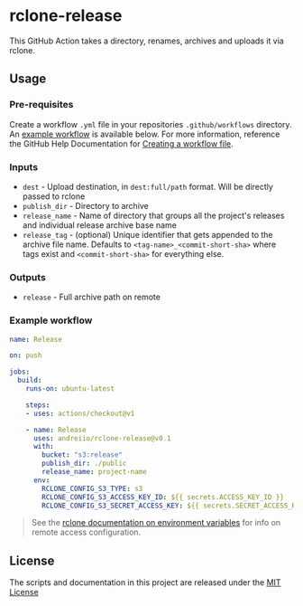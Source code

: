 # rclone-release

This GitHub Action takes a directory, renames, archives and uploads it via rclone.

## Usage

### Pre-requisites
Create a workflow `.yml` file in your repositories `.github/workflows` directory. An [example workflow](#example-workflow) is available below. For more information, reference the GitHub Help Documentation for [Creating a workflow file](https://help.github.com/en/articles/configuring-a-workflow#creating-a-workflow-file).

### Inputs

* `dest` - Upload destination, in `dest:full/path` format. Will be directly passed to rclone
* `publish_dir` - Directory to archive
* `release_name` - Name of directory that groups all the project's releases and individual release archive base name
* `release_tag` - (optional) Unique identifier that gets appended to the archive file name. Defaults to `<tag-name>_<commit-short-sha>` where tags exist and `<commit-short-sha>` for everything else.

### Outputs

* `release` - Full archive path on remote

### Example workflow

```yaml
name: Release

on: push

jobs:
  build:
    runs-on: ubuntu-latest

    steps:
    - uses: actions/checkout@v1

    - name: Release
      uses: andreiio/rclone-release@v0.1
      with:
        bucket: "s3:release"
        publish_dir: ./public
        release_name: project-name
      env:
        RCLONE_CONFIG_S3_TYPE: s3
        RCLONE_CONFIG_S3_ACCESS_KEY_ID: ${{ secrets.ACCESS_KEY_ID }}
        RCLONE_CONFIG_S3_SECRET_ACCESS_KEY: ${{ secrets.SECRET_ACCESS_KEY }}
```

> See the [rclone documentation on environment variables](https://rclone.org/docs/#environment-variables) for info on remote access configuration.

## License
The scripts and documentation in this project are released under the [MIT License](LICENSE)
